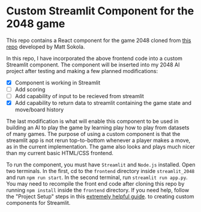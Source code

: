 # Custom Streamlit Component for the 2048 game

This repo contains a React component for the game 2048 cloned from [this repo](https://github.com/mateuszsokola/2048-in-react/) developed by Matt Sokola.

In this repo, I have incorporated the above frontend code into a custom Streamlit component. The component will be inserted into my 2048 AI project after testing and making a few planned modifications:
 - [X] Component is working in Streamlit
 - [ ] Add scoring
 - [ ] Add capability of input to be recieved from streamlit
 - [X] Add capability to return data to streamlit containing the game state and move/board history

The last modification is what will enable this component to be used in building an AI to play the game by learning play how to play from datasets of many games. The purpose of using a custom component is that the streamlit app is not rerun top-to-bottom whenever a player makes a move, as in the current implementation. The game also looks and plays much nicer than my current basic HTML/CSS frontend.

To run the component, you must have `Streamlit` and `Node.js` installed. Open two terminals. In the first, cd to the `frontend` directory inside `streamlit_2048` and run `npm run start`. In the second terminal, run `streamlit run app.py`. You may need to recompile the front end code after cloning this repo by running `npm install` inside the `frontend` directory. If you need help, follow the "Project Setup" steps in this [extremely helpful guide](https://streamlit-components-tutorial.netlify.app/). to creating custom components for Streamlit.